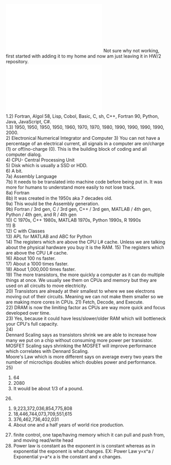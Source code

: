 ![FinishedProgLangChart](FinishedprogLangChartPuzzle.pdf)  Not sure why not working, first started with adding it to my home and now am just leaving it in HW/2 repository.  
![FinishedProgLangChart](FinishedProgLangChartPuzzle.pdf)  
  1.2) Fortran, Algol 58, Lisp, Cobol, Basic,    C,   sh,  C++, Fortran 90, Python, Java, JavaScript,   C#.    
    1.3)  1950,     1950, 1950,  1950,  1960, 1970, 1970, 1980,       1990,   1990, 1990,       1990, 2000.  
2) Electronical Numerical Integrator and Computer
3) You can not have a percentage of an electrical current, all signals in a computer are on/charge (1) or off/no-charge (0). This is the building block of coding and all computer dialog.  
4) CPU- Central Processing Unit  
5) Disk which is usually a SSD or HDD.  
6) A bit.  
7a) Assembly Language  
  7b) It needs to be translated into machine code before being put in. It was more for humans to understand more easily to not lose track.  
8a) Fortran  
  8b) It was created in the 1950s aka 7 decades old.  
9a) This would be the Assembly generation.  
  9b) Fortran / 3rd gen, C / 3rd gen, C++ / 3rd gen, MATLAB / 4th gen, Python / 4th gen, and R / 4th gen   
10) C 1970s, C++ 1980s, MATLAB 1970s, Python 1990s, R 1990s  
11) B  
12) C with Classes  
13) APL for MATLAB and ABC for Python  
14) The registers which are above the CPU L# cache. Unless we are talking about the physical hardware you buy it is the RAM.
15) The registers which are above the CPU L# cache.  
16) About 100 ns faster.   
17) About a 1000 times faster.  
18) About 1,000,000 times faster.  
19) The more transistors, the more quickly a computer as it can do multiple things at once. We usually see them on CPUs and memory but they are used on all circuits to move electricity.  
20) Transistors are already at their smallest to where we see electrons moving out of their circuits. Meaning we can not make them smaller so we are making more cores in CPUs.
21) Fetch, Decode, and Execute.  
22) DRAM is now the limiting factor as CPUs are way more quick and focus developed over time.  
23) Yes, because it could have less/slower/older RAM which will bottleneck your CPU's full capacity.  
24)  
Dennard Scaling says as transistors shrink we are able to increase how many we put on a chip without consuming more power per transistor.  
MOSFET Scaling says shrinking the MOSFET will improve performance which correlates with  Dennard Scaling.  
Moore's Law which is more different says on average every two years the number of microchips doubles which doubles power and performance.  
25)   
1. 64 
2. 2080  
3. It would be about 1/3 of a pound.   
26)  
1.  9,223,372,036,854,775,808  
2. 18,446,744,073,709,551,615  
3. 376,462,736,402,031  
4. About one and a half years of world rice production.  
27) finite control, one tape/having memory which it can pull and push from, and moving read/write head  
28) Power law is constant as the exponent in is constant whereas as in exponential the exponent is what changes.
EX: Power Law y=x^a  /  Exponential y=a^x   a is the constant and x changes.

